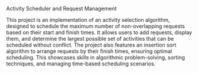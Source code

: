Activity Scheduler and Request Management

This project is an implementation of an activity selection algorithm, designed to schedule the maximum number of non-overlapping requests based on their start and finish times. It allows users to add requests, display them, and determine the largest possible set of activities that can be scheduled without conflict. The project also features an insertion sort algorithm to arrange requests by their finish times, ensuring optimal scheduling. This showcases skills in algorithmic problem-solving, sorting techniques, and managing time-based scheduling scenarios.
